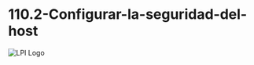 # 110.2-Configurar-la-seguridad-del-host
![LPI Logo](../../../wallpaper/diogenes_linux "Buscando al hombre nuevo")
